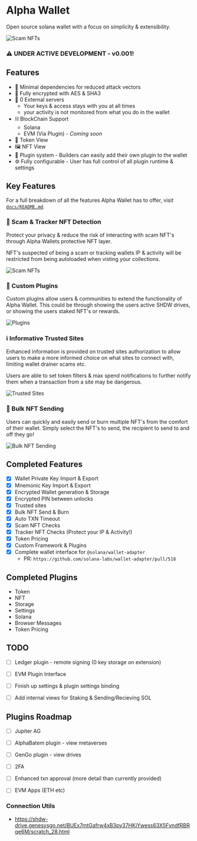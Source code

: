 # Alpha Wallet

Open source solana wallet with a focus on simplicity & extensibility.

![Scam NFTs](https://github.com/babilu-online/alpha-wallet/blob/main/docs/screenshots/wallet_overview.gif?raw=true)

### ⚠️ UNDER ACTIVE DEVELOPMENT - v0.001!

## Features
* 🔽 Minimal dependencies for reduced attack vectors
* 🔏 Fully encrypted with AES & SHA3
* 📵 0 External servers
  * Your keys & access stays with you at all times
  * your activity is not monitored from what you do in the wallet
* ⛓️ BlockChain Support
  * Solana
  * EVM (Via Plugin) - _Coming soon_
* 🧾 Token View
* 🖼️ NFT View
* 🧱 Plugin system - Builders can easily add their own plugin to the wallet
* ⚙️ Fully configurable - User has full control of all plugin runtime & settings


## Key Features
For a full breakdown of all the features Alpha Wallet has to offer, visit [`docs/README.md`](https://github.com/babilu-online/alpha-wallet/blob/main/docs/README.md).

### 🥷 Scam & Tracker NFT Detection
Protect your privacy & reduce the risk of interacting with scam NFT's through Alpha Wallets protective NFT layer. 

NFT's suspected of being a scam or tracking wallets IP & activity will be restricted from being autoloaded when visting your collections.

![Scam NFTs](https://github.com/babilu-online/alpha-wallet/blob/main/docs/screenshots/wallet_nft_view.gif?raw=true)

### 🧱 Custom Plugins
Custom plugins allow users & communities to extend the functionality of Alpha Wallet. This could be through showing the users active SHDW drives, or showing the users staked NFT's or rewards.

![Plugins](https://github.com/babilu-online/alpha-wallet/blob/main/docs/screenshots/wallet_plugins.gif?raw=true)

### ℹ️ Informative Trusted Sites
Enhanced information is provided on trusted sites authorization to allow users to make a more informed choice on what sites to connect with, limiting wallet drainer scams etc.

Users are able to set token filters & max spend notifications to further notify them when a transaction from a site may be dangerous.

![Trusted Sites](https://github.com/babilu-online/alpha-wallet/blob/main/docs/screenshots/wallet_trusted_sites.gif?raw=true)

### 🛒 Bulk NFT Sending
Users can quickly and easily send or burn multiple NFT's from the comfort of their wallet. Simply select the NFT's to send, the recipient to send to and off they go!

![Bulk NFT Sending](https://github.com/babilu-online/alpha-wallet/blob/main/docs/screenshots/wallet_bulk_nft_send.gif?raw=true)



## Completed Features
* [X] Wallet Private Key Import & Export
* [X] Mnemonic Key Import & Export
* [X] Encrypted Wallet generation & Storage
* [X] Encrypted PIN between unlocks
* [X] Trusted sites
* [X] Bulk NFT Send & Burn
* [X] Auto TXN Timeout
* [X] Scam NFT Checks
* [X] Tracker NFT Checks (Protect your IP & Activity!)
* [x] Token Pricing
* [X] Custom Framework & Plugins
* [X] Complete wallet interface for `@solana/wallet-adapter`
  * PR: `https://github.com/solana-labs/wallet-adapter/pull/518`

## Completed Plugins
* Token
* NFT
* Storage
* Settings
* Solana
* Browser Messages
* Token Pricing

## TODO
* [ ] Ledger plugin - remote signing (0 key storage on extension)
* [ ] EVM Plugin Interface
* [ ] Finish up settings & plugin settings binding
* [ ] Add internal views for Staking & Sending/Recieving SOL


## Plugins Roadmap
* [ ] Jupiter AG
* [ ] AlphaBatem plugin - view metaverses
* [ ] GenGo plugin - view drives
* [ ] 2FA
* [ ] Enhanced txn approval (more detail than currently provided)
* [ ] EVM Apps (ETH etc)


### Connection Utils
- https://shdw-drive.genesysgo.net/BUEx7mtGafrw4xB3py37HKiYwess63X5FvndfRBRqe6M/scratch_28.html
